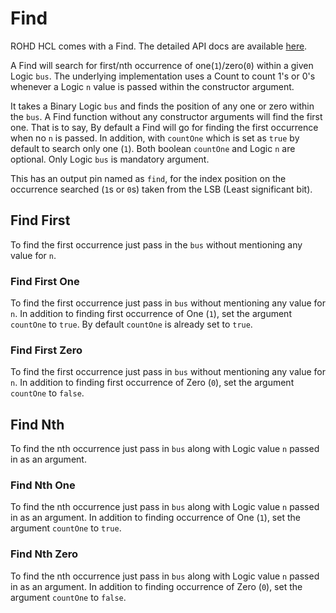 # Find

ROHD HCL comes with a Find.  The detailed API docs are available [here](https://intel.github.io/rohd-hcl/rohd_hcl/rohd_hcl-library.html).

A Find will search for first/nth occurrence of one(`1`)/zero(`0`) within a given Logic `bus`.
The underlying implementation uses a Count to count 1's or 0's whenever a Logic `n` value
is passed within the constructor argument.

It takes a Binary Logic `bus` and finds the position of any one or zero within the `bus`. A Find function without any constructor arguments will find the first one.
That is to say, By default a Find will go for finding the first occurrence when no `n` is passed. In addition, with `countOne` which is set as `true` by default to
search only one (`1`). Both boolean `countOne` and Logic `n` are optional. Only Logic `bus` is mandatory argument.

This has an output pin named as `find`, for the index position on the occurrence searched (`1`s or `0`s) taken from the LSB (Least significant bit).

## Find First

To find the first occurrence just pass in the `bus` without mentioning any value for `n`.

### Find First One

To find the first occurrence just pass in `bus` without mentioning any value for `n`. In addition to finding first occurrence of One (`1`), set the argument `countOne` to `true`.
By default `countOne` is already set to `true`.

### Find First Zero

To find the first occurrence just pass in `bus` without mentioning any value for `n`. In addition to finding first occurrence of Zero (`0`), set the argument `countOne` to `false`.

## Find Nth

To find the nth occurrence just pass in `bus` along with Logic value `n` passed in as an argument.

### Find Nth One

To find the nth occurrence just pass in `bus` along with Logic value `n` passed in as an argument. In addition to finding occurrence of One (`1`), set the argument `countOne` to `true`.

### Find Nth Zero

To find the nth occurrence just pass in `bus` along with Logic value `n` passed in as an argument. In addition to finding occurrence of Zero (`0`), set the argument `countOne` to `false`.
